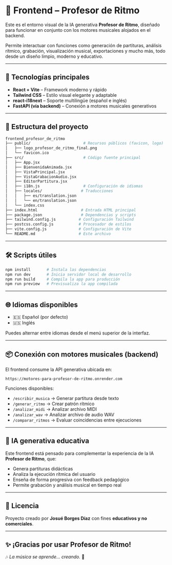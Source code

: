 
# 🎼 Frontend – Profesor de Ritmo

Este es el entorno visual de la IA generativa **Profesor de Ritmo**, diseñado para funcionar en conjunto con los motores musicales alojados en el backend.

Permite interactuar con funciones como generación de partituras, análisis rítmico, grabación, visualización musical, exportaciones y mucho más, todo desde un diseño limpio, moderno y educativo.

---

## 🚀 Tecnologías principales

- **React + Vite** – Framework moderno y rápido
- **Tailwind CSS** – Estilo visual elegante y adaptable
- **react-i18next** – Soporte multilingüe (español e inglés)
- **FastAPI (vía backend)** – Conexión a motores musicales generativos

---

## 📁 Estructura del proyecto

```bash
frontend_profesor_de_ritmo
├── public/                       # Recursos públicos (favicon, logo)
│   ├── logo_profesor_de_ritmo_final.png
│   └── favicon.ico
├── src/                          # Código fuente principal
│   ├── App.jsx
│   ├── BienvenidaAnimada.jsx
│   ├── VistaPrincipal.jsx
│   ├── VistaGrabacionAudio.jsx
│   ├── EditorPartitura.jsx
│   ├── i18n.js                   # Configuración de idiomas
│   ├── locales/                 # Traducciones
│   │   ├── es/translation.json
│   │   └── en/translation.json
│   └── index.css
├── index.html                   # Entrada HTML principal
├── package.json                 # Dependencias y scripts
├── tailwind.config.js          # Configuración Tailwind
├── postcss.config.js           # Procesador de estilos
├── vite.config.js              # Configuración de Vite
└── README.md                   # Este archivo
```

---

## 🛠️ Scripts útiles

```bash
npm install       # Instala las dependencias
npm run dev       # Inicia servidor local de desarrollo
npm run build     # Compila la app para producción
npm run preview   # Previsualiza la app compilada
```

---

## 🌐 Idiomas disponibles

- 🇪🇸 Español (por defecto)
- 🇺🇸 Inglés

Puedes alternar entre idiomas desde el menú superior de la interfaz.

---

## 📦 Conexión con motores musicales (backend)

El frontend consume la API generativa ubicada en:

```
https://motores-para-profesor-de-ritmo.onrender.com
```

Funciones disponibles:

- `/escribir_musica` → Generar partitura desde texto
- `/generar_ritmo` → Crear patrón rítmico
- `/analizar_midi` → Analizar archivo MIDI
- `/analizar_wav` → Analizar archivo de audio WAV
- `/comparar_ritmos` → Evaluar coincidencias entre ejecuciones

---

## 🧠 IA generativa educativa

Este frontend está pensado para complementar la experiencia de la IA **Profesor de Ritmo**, que:

- Genera partituras didácticas
- Analiza la ejecución rítmica del usuario
- Enseña de forma progresiva con feedback pedagógico
- Permite grabación y análisis musical en tiempo real

---

## 🔐 Licencia

Proyecto creado por **Josué Borges Díaz** con fines **educativos y no comerciales**.

---

## ✨ ¡Gracias por usar Profesor de Ritmo!

🎶 *La música se aprende... creando.* 🎼
